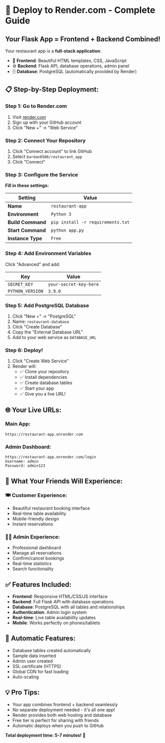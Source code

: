 # 🚀 Deploy to Render.com - Complete Guide

## Your Flask App = Frontend + Backend Combined! 

Your restaurant app is a **full-stack application**:
- 🎨 **Frontend**: Beautiful HTML templates, CSS, JavaScript
- ⚙️ **Backend**: Flask API, database operations, admin panel
- 🗄️ **Database**: PostgreSQL (automatically provided by Render)

## 📋 Step-by-Step Deployment:

### Step 1: Go to Render.com
1. Visit [render.com](https://render.com)
2. Sign up with your GitHub account
3. Click "New +" → "Web Service"

### Step 2: Connect Your Repository
1. Click "Connect account" to link GitHub
2. Select `bardan8586/restaurant_app`
3. Click "Connect"

### Step 3: Configure the Service
**Fill in these settings:**

| Setting | Value |
|---------|-------|
| **Name** | `restaurant-app` |
| **Environment** | `Python 3` |
| **Build Command** | `pip install -r requirements.txt` |
| **Start Command** | `python app.py` |
| **Instance Type** | `Free` |

### Step 4: Add Environment Variables
Click "Advanced" and add:

| Key | Value |
|-----|-------|
| `SECRET_KEY` | `your-secret-key-here` |
| `PYTHON_VERSION` | `3.9.0` |

### Step 5: Add PostgreSQL Database
1. Click "New +" → "PostgreSQL"
2. Name: `restaurant-database`
3. Click "Create Database"
4. Copy the "External Database URL"
5. Add to your web service as `DATABASE_URL`

### Step 6: Deploy!
1. Click "Create Web Service"
2. Render will:
   - ✅ Clone your repository
   - ✅ Install dependencies
   - ✅ Create database tables
   - ✅ Start your app
   - ✅ Give you a live URL!

## 🌐 Your Live URLs:

### Main App:
```
https://restaurant-app.onrender.com
```

### Admin Dashboard:
```
https://restaurant-app.onrender.com/login
Username: admin
Password: admin123
```

## 🎯 What Your Friends Will Experience:

### 🍽️ **Customer Experience:**
- Beautiful restaurant booking interface
- Real-time table availability
- Mobile-friendly design
- Instant reservations

### 👨‍💼 **Admin Experience:**
- Professional dashboard
- Manage all reservations
- Confirm/cancel bookings
- Real-time statistics
- Search functionality

## ✅ Features Included:
- **Frontend**: Responsive HTML/CSS/JS interface
- **Backend**: Full Flask API with database operations
- **Database**: PostgreSQL with all tables and relationships
- **Authentication**: Admin login system
- **Real-time**: Live table availability updates
- **Mobile**: Works perfectly on phones/tablets

## 🔧 Automatic Features:
- Database tables created automatically
- Sample data inserted
- Admin user created
- SSL certificate (HTTPS)
- Global CDN for fast loading
- Auto-scaling

## 💡 Pro Tips:
- Your app combines frontend + backend seamlessly
- No separate deployment needed - it's all one app!
- Render provides both web hosting and database
- Free tier is perfect for sharing with friends
- Automatic deploys when you push to GitHub

**Total deployment time: 5-7 minutes!** 🚀
